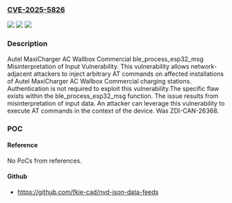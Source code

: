 ### [CVE-2025-5826](https://cve.mitre.org/cgi-bin/cvename.cgi?name=CVE-2025-5826)
![](https://img.shields.io/static/v1?label=Product&message=Autel%20MaxiCharger%20AC%20Wallbox%20Commercial&color=blue)
![](https://img.shields.io/static/v1?label=Version&message=1.36.00%20&color=brightgreen)
![](https://img.shields.io/static/v1?label=Vulnerability&message=CWE-115%3A%20Misinterpretation%20of%20Input&color=brightgreen)

### Description

Autel MaxiCharger AC Wallbox Commercial ble_process_esp32_msg Misinterpretation of Input Vulnerability. This vulnerability allows network-adjacent attackers to inject arbitrary AT commands on affected installations of Autel MaxiCharger AC Wallbox Commercial charging stations. Authentication is not required to exploit this vulnerability.The specific flaw exists within the ble_process_esp32_msg function. The issue results from misinterpretation of input data. An attacker can leverage this vulnerability to execute AT commands in the context of the device. Was ZDI-CAN-26368.

### POC

#### Reference
No PoCs from references.

#### Github
- https://github.com/fkie-cad/nvd-json-data-feeds

